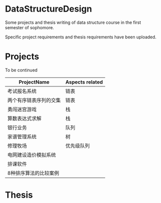 # DataStructureDesign
Some projects and thesis writing of data structure course in the first semester of sophomore.

Specific project requirements and thesis requirements have been uploaded.
# Projects

To be continued

ProjectName|Aspects related 
-|-
考试报名系统|链表
两个有序链表序列的交集|链表
勇闯迷宫游戏|栈
算数表达式求解|栈
银行业务|队列
家谱管理系统|树
修理牧场|优先级队列
电网建设造价模拟系统|
排课软件|
8种排序算法的比较案例|

# Thesis
